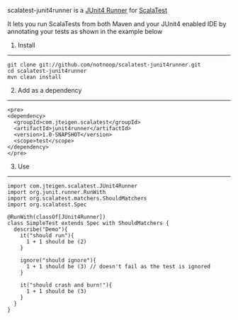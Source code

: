scalatest-junit4runner is a [JUnit4 Runner](http://www.junit.org/) for [ScalaTest](http://www.artima.com/scalatest/)

It lets you run ScalaTests from both Maven and your JUnit4 enabled IDE by annotating your tests as shown in the example below

1. Install
----------------

    git clone git://github.com/notnoop/scalatest-junit4runner.git
    cd scalatest-junit4runner
    mvn clean install


2. Add as a dependency
---------------------------

    <pre>
    <dependency>
      <groupId>com.jteigen.scalatest</groupId>
      <artifactId>junit4runner</artifactId>
      <version>1.0-SNAPSHOT</version>
      <scope>test</scope>
    </dependency>	
    </pre>

3. Use
----------------------

    import com.jteigen.scalatest.JUnit4Runner
    import org.junit.runner.RunWith
    import org.scalatest.matchers.ShouldMatchers
    import org.scalatest.Spec

    @RunWith(classOf[JUnit4Runner])
    class SimpleTest extends Spec with ShouldMatchers {
      describe("Demo"){
        it("should run"){
          1 + 1 should be (2)
        }

        ignore("should ignore"){
          1 + 1 should be (3) // doesn't fail as the test is ignored
        }

        it("should crash and burn!"){
          1 + 1 should be (3)
        }
      }
    }
